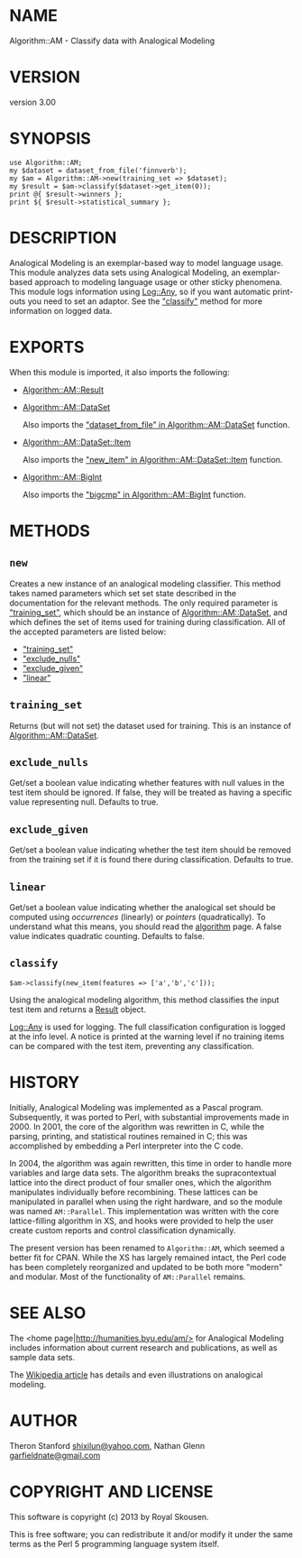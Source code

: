 # NAME

Algorithm::AM - Classify data with Analogical Modeling

# VERSION

version 3.00

# SYNOPSIS

    use Algorithm::AM;
    my $dataset = dataset_from_file('finnverb');
    my $am = Algorithm::AM->new(training_set => $dataset);
    my $result = $am->classify($dataset->get_item(0));
    print @{ $result->winners };
    print ${ $result->statistical_summary };

# DESCRIPTION

Analogical Modeling is an exemplar-based way to model language usage.
This module analyzes data sets using Analogical Modeling, an
exemplar-based approach to modeling language usage or other sticky
phenomena. This module logs information using [Log::Any](http://search.cpan.org/perldoc?Log::Any), so if you
want automatic print-outs you need to set an adaptor. See the
["classify"](#classify) method for more information on logged data.

# EXPORTS

When this module is imported, it also imports the following:

- [Algorithm::AM::Result](http://search.cpan.org/perldoc?Algorithm::AM::Result)
- [Algorithm::AM::DataSet](http://search.cpan.org/perldoc?Algorithm::AM::DataSet)

    Also imports the ["dataset\_from\_file" in Algorithm::AM::DataSet](http://search.cpan.org/perldoc?Algorithm::AM::DataSet#dataset\_from\_file) function.

- [Algorithm::AM::DataSet::Item](http://search.cpan.org/perldoc?Algorithm::AM::DataSet::Item)

    Also imports the ["new\_item" in Algorithm::AM::DataSet::Item](http://search.cpan.org/perldoc?Algorithm::AM::DataSet::Item#new\_item) function.

- [Algorithm::AM::BigInt](http://search.cpan.org/perldoc?Algorithm::AM::BigInt)

    Also imports the ["bigcmp" in Algorithm::AM::BigInt](http://search.cpan.org/perldoc?Algorithm::AM::BigInt#bigcmp) function.

# METHODS

## `new`

Creates a new instance of an analogical modeling classifier. This
method takes named parameters which set set state described in the
documentation for the relevant methods. The only required parameter
is ["training\_set"](#training\_set), which should be an instance of
[Algorithm::AM::DataSet](http://search.cpan.org/perldoc?Algorithm::AM::DataSet), and which defines the set of items used
for training during classification. All of the accepted parameters
are listed below:

- ["training\_set"](#training\_set)
- ["exclude\_nulls"](#exclude\_nulls)
- ["exclude\_given"](#exclude\_given)
- ["linear"](#linear)

## `training_set`

Returns (but will not set) the dataset used for training. This is
an instance of [Algorithm::AM::DataSet](http://search.cpan.org/perldoc?Algorithm::AM::DataSet).

## `exclude_nulls`

Get/set a boolean value indicating whether features with null
values in the test item should be ignored. If false, they will be
treated as having a specific value representing null.
Defaults to true.

## `exclude_given`

Get/set a boolean value indicating whether the test item should be
removed from the training set if it is found there during
classification. Defaults to true.

## `linear`

Get/set a boolean value indicating whether the analogical set should
be computed using _occurrences_ (linearly) or _pointers_
(quadratically). To understand what this means, you should read the
[algorithm](http://search.cpan.org/perldoc?Algorithm::AM::algorithm) page. A false value indicates
quadratic counting. Defaults to false.

## `classify`

    $am->classify(new_item(features => ['a','b','c']));

Using the analogical modeling algorithm, this method classifies
the input test item and returns a [Result](http://search.cpan.org/perldoc?Algorithm::AM::Result)
object.

[Log::Any](http://search.cpan.org/perldoc?Log::Any) is used for logging. The full classification configuration
is logged at the info level. A notice is printed at the warning
level if no training items can be compared with the test item,
preventing any classification.

# HISTORY

Initially, Analogical Modeling was implemented as a Pascal program.
Subsequently, it was ported to Perl, with substantial improvements
made in 2000. In 2001, the core of the algorithm was rewritten in C,
while the parsing, printing, and statistical routines remained in C;
this was accomplished by embedding a Perl interpreter into the C code.

In 2004, the algorithm was again rewritten, this time in order to
handle more variables and large data sets. The algorithm breaks the
supracontextual lattice into the direct product of four smaller ones,
which the algorithm manipulates individually before recombining.
These lattices can be manipulated in parallel when using the right
hardware, and so the module was named `AM::Parallel`. This
implementation was written with the core lattice-filling algorithm in
XS, and hooks were provided to help the user create custom reports
and control classification dynamically.

The present version has been renamed to `Algorithm::AM`, which seemed
a better fit for CPAN. While the XS has largely remained intact, the
Perl code has been completely reorganized and updated to be both more
"modern" and modular. Most of the functionality of `AM::Parallel`
remains.

# SEE ALSO

The <home page|http://humanities.byu.edu/am/> for Analogical Modeling
includes information about current research and publications, as well as
sample data sets.

The [Wikipedia article](http://en.wikipedia.org/wiki/Analogical\_modeling)
has details and even illustrations on analogical modeling.

# AUTHOR

Theron Stanford <shixilun@yahoo.com>, Nathan Glenn <garfieldnate@gmail.com>

# COPYRIGHT AND LICENSE

This software is copyright (c) 2013 by Royal Skousen.

This is free software; you can redistribute it and/or modify it under
the same terms as the Perl 5 programming language system itself.
